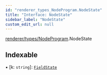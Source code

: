 ```yaml
---
id: "renderer_types_NodeProgram.NodeState"
title: "Interface: NodeState"
sidebar_label: "NodeState"
custom_edit_url: null
---
```


[renderer/types/NodeProgram](../modules/renderer_types_NodeProgram.md).NodeState

## Indexable

▪ [k: `string`]: [`FieldState`](../modules/renderer_types_NodeProgram.md#fieldstate-24)
